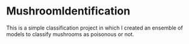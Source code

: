 # MushroomIdentification
This is a simple classification project in which I created an ensemble of models to classify mushrooms as poisonous or not.
